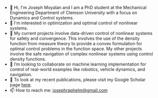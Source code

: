 * 👋 Hi, I'm Joseph Moyalan and I am a PhD student at the Mechanical Engineering Department of Clemson University with a focus on Dynamics and Control systems.
* 👀 I'm interested in optimization and optimal control of nonlinear systems.
* 🌱 My current projects involve data-driven control of nonlinear systems for safety and convergence. This involves the use of the density function from measure theory to provide a convex formulation for optimal control problems in the function space. My other projects involve the safe navigation of complex nonlinear systems using control density functions.
* 👯 I’m looking to collaborate on machine learning implementation for control of real-world examples like robotics, vehicle dynamics, and navigation.
* 🔭 To look at my recent publications, please visit my Google Scholar page [here](https://scholar.google.com/citations?user=smwttLYAAAAJ&hl=en).
* 📫 How to reach me: josephraphelm@gmail.com    

<!--
**JMoyalan/JMoyalan** is a ✨ _special_ ✨ repository because its `README.md` (this file) appears on your GitHub profile.

Here are some ideas to get you started:

- 🔭 I’m currently working on ...
- 🌱 I’m currently learning ...
- 👯 I’m looking to collaborate on ...
- 🤔 I’m looking for help with ...
- 💬 Ask me about ...
- 📫 How to reach me: ...
- 😄 Pronouns: ...
- ⚡ Fun fact: ...
-->
